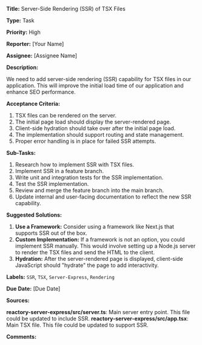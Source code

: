 **Title:** Server-Side Rendering (SSR) of TSX Files

**Type:** Task

**Priority:** High

**Reporter:** [Your Name]

**Assignee:** [Assignee Name]

**Description:**

We need to add server-side rendering (SSR) capability for TSX files in our application. This will improve the initial load time of our application and enhance SEO performance.

**Acceptance Criteria:**

1. TSX files can be rendered on the server.
2. The initial page load should display the server-rendered page.
3. Client-side hydration should take over after the initial page load.
4. The implementation should support routing and state management.
5. Proper error handling is in place for failed SSR attempts.

**Sub-Tasks:**

1. Research how to implement SSR with TSX files.
2. Implement SSR in a feature branch.
3. Write unit and integration tests for the SSR implementation.
4. Test the SSR implementation.
5. Review and merge the feature branch into the main branch.
6. Update internal and user-facing documentation to reflect the new SSR capability.

**Suggested Solutions:**

1. **Use a Framework:** Consider using a framework like Next.js that supports SSR out of the box.
2. **Custom Implementation:** If a framework is not an option, you could implement SSR manually. This would involve setting up a Node.js server to render the TSX files and send the HTML to the client.
3. **Hydration:** After the server-rendered page is displayed, client-side JavaScript should "hydrate" the page to add interactivity.

**Labels:** `SSR`, `TSX`, `Server-Express`, `Rendering`

**Due Date:** [Due Date]

**Sources:**

**reactory-server-express/src/server.ts**: Main server entry point. This file could be updated to include SSR.
**reactory-server-express/src/app.tsx**: Main TSX file. This file could be updated to support SSR.

**Comments:**